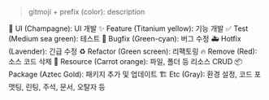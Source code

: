 > gitmoji + prefix (color): description

🎨 UI (Champagne): UI 개발
✨ Feature (Titanium yellow): 기능 개발
✅ Test (Medium sea green): 테스트
🐛 Bugfix (Green-cyan): 버그 수정
🚑️ Hotfix (Lavender): 긴급 수정
♻️ Refactor (Green screen): 리팩토링
🔥 Remove (Red): 소스 코드 삭제
🚚 Resource (Carrot orange): 파일, 폴더 등 리소스 CRUD
📦️ Package (Aztec Gold): 패키지 추가 및 업데이트
🏗️ Etc (Gray): 환경 설정, 코드 포맷팅, 린팅, 주석, 문서, 오탈자 등





